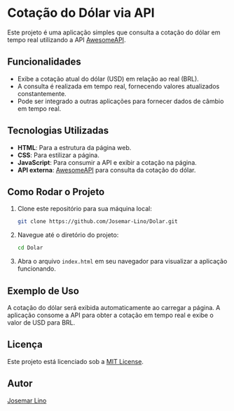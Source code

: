 # Cotação do Dólar via API

Este projeto é uma aplicação simples que consulta a cotação do dólar em tempo real utilizando a API [AwesomeAPI](https://economia.awesomeapi.com.br/).

## Funcionalidades

- Exibe a cotação atual do dólar (USD) em relação ao real (BRL).
- A consulta é realizada em tempo real, fornecendo valores atualizados constantemente.
- Pode ser integrado a outras aplicações para fornecer dados de câmbio em tempo real.

## Tecnologias Utilizadas

- **HTML**: Para a estrutura da página web.
- **CSS**: Para estilizar a página.
- **JavaScript**: Para consumir a API e exibir a cotação na página.
- **API externa**: [AwesomeAPI](https://economia.awesomeapi.com.br/) para consulta da cotação do dólar.

## Como Rodar o Projeto

1. Clone este repositório para sua máquina local:

    ```bash
    git clone https://github.com/Josemar-Lino/Dolar.git
    ```

2. Navegue até o diretório do projeto:

    ```bash
    cd Dolar
    ```

3. Abra o arquivo `index.html` em seu navegador para visualizar a aplicação funcionando.

## Exemplo de Uso

A cotação do dólar será exibida automaticamente ao carregar a página. A aplicação consome a API para obter a cotação em tempo real e exibe o valor de USD para BRL.

## Licença

Este projeto está licenciado sob a [MIT License](LICENSE).

## Autor

[Josemar Lino](https://github.com/Josemar-Lino)


